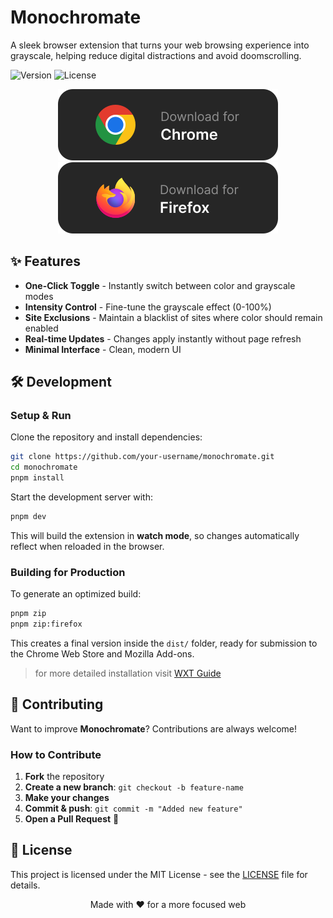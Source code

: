 # Monochromate

A sleek browser extension that turns your web browsing experience into grayscale, helping reduce digital distractions and avoid doomscrolling.

![Version](https://img.shields.io/badge/version-1.4.1-black)
![License](https://img.shields.io/badge/license-MIT-black)

<p align="center">
  <a href="https://chromewebstore.google.com/detail/monochromate/hafcajcllbjnoolpfngclfmmgpikdhlm">
    <img src="./public/chrome_badge.svg" alt="Chrome" />
  </a>
  <a href="https://addons.mozilla.org/en-US/firefox/addon/monochromate/">
    <img src="./public/firefox_badge.svg" alt="Firefox" />
  </a>
</p>

## ✨ Features

- **One-Click Toggle** - Instantly switch between color and grayscale modes
- **Intensity Control** - Fine-tune the grayscale effect (0-100%)
- **Site Exclusions** - Maintain a blacklist of sites where color should remain enabled
- **Real-time Updates** - Changes apply instantly without page refresh
- **Minimal Interface** - Clean, modern UI

## 🛠️ **Development**

### **Setup & Run**

Clone the repository and install dependencies:

```bash
git clone https://github.com/your-username/monochromate.git
cd monochromate
pnpm install
```

Start the development server with:

```bash
pnpm dev
```

This will build the extension in **watch mode**, so changes automatically reflect when reloaded in the browser.

### **Building for Production**

To generate an optimized build:

```bash
pnpm zip
pnpm zip:firefox
```

This creates a final version inside the `dist/` folder, ready for submission to the Chrome Web Store and Mozilla Add-ons.

> for more detailed installation visit [WXT Guide](https://wxt.dev/guide/introduction.html)

## 🤝 **Contributing**

Want to improve **Monochromate**? Contributions are always welcome!

### **How to Contribute**

1. **Fork** the repository
2. **Create a new branch**: `git checkout -b feature-name`
3. **Make your changes**
4. **Commit & push**: `git commit -m "Added new feature"`
5. **Open a Pull Request** 🎉

## 📝 License

This project is licensed under the MIT License - see the [LICENSE](LICENSE) file for details.

<div align="center">
Made with ♥️ for a more focused web
</div>
